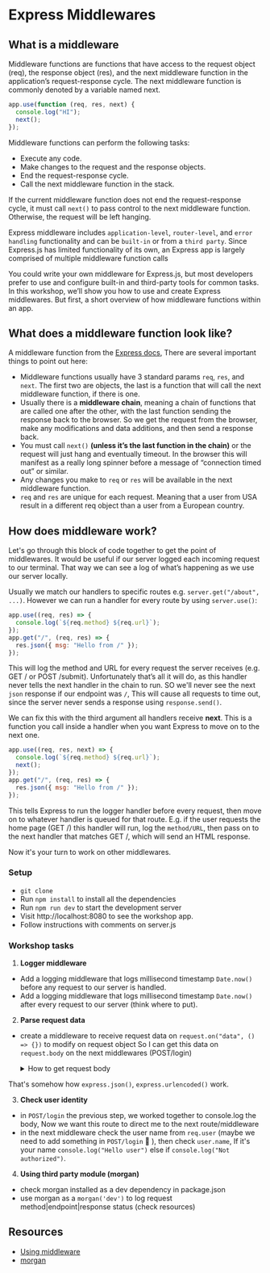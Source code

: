 # Express Middlewares

## What is a middleware

Middleware functions are functions that have access to the request object (req), the response object (res), and the next middleware function in the application’s request-response cycle. The next middleware function is commonly denoted by a variable named next.

```js
app.use(function (req, res, next) {
  console.log("HI");
  next();
});
```

Middleware functions can perform the following tasks:

- Execute any code.
- Make changes to the request and the response objects.
- End the request-response cycle.
- Call the next middleware function in the stack.

If the current middleware function does not end the request-response cycle, it must call `next()` to pass control to the next middleware function. Otherwise, the request will be left hanging.

Express middleware includes `application-level`, `router-level`, and `error handling` functionality and can be `built-in` or from a `third party`. Since Express.js has limited functionality of its own, an Express app is largely comprised of multiple middleware function calls

You could write your own middleware for Express.js, but most developers prefer to use and configure built-in and third-party tools for common tasks. In this workshop, we’ll show you how to use and create Express middlewares. But first, a short overview of how middleware functions within an app.

## What does a middleware function look like?

A middleware function from the [Express docs](https://expressjs.com/en/guide/using-middleware.html),
There are several important things to point out here:

- Middleware functions usually have 3 standard params `req`, `res`, and `next`. The first two are objects, the last is a function that will call the next middleware function, if there is one.
- Usually there is a **middleware chain**, meaning a chain of functions that are called one after the other, with the last function sending the response back to the browser. So we get the request from the browser, make any modifications and data additions, and then send a response back.
- You must call `next()` **(unless it’s the last function in the chain)** or the request will just hang and eventually timeout. In the browser this will manifest as a really long spinner before a message of “connection timed out” or similar.
- Any changes you make to `req` or `res` will be available in the next middleware function.
- `req` and `res` are unique for each request. Meaning that a user from USA result in a different req object than a user from a European country.

## How does middleware work?

Let's go through this block of code together to get the point of middlewares.
It would be useful if our server logged each incoming request to our terminal. That way we can see a log of what’s happening as we use our server locally.

Usually we match our handlers to specific routes e.g. `server.get("/about", ...)`. However we can run a handler for every route by using `server.use()`:

```js
app.use((req, res) => {
  console.log(`${req.method} ${req.url}`);
});
app.get("/", (req, res) => {
  res.json({ msg: "Hello from /" });
});
```

This will log the method and URL for every request the server receives (e.g. GET / or POST /submit). Unfortunately that’s all it will do, as this handler never tells the next handler in the chain to run. SO we'll never see the next `json` response if our endpoint was `/`, This will cause all requests to time out, since the server never sends a response using `response.send()`.

We can fix this with the third argument all handlers receive **next**. This is a function you call inside a handler when you want Express to move on to the next one.

```js
app.use((req, res, next) => {
  console.log(`${req.method} ${req.url}`);
  next();
});
app.get("/", (req, res) => {
  res.json({ msg: "Hello from /" });
});
```

This tells Express to run the logger handler before every request, then move on to whatever handler is queued for that route. E.g. if the user requests the home page (GET /) this handler will run, log the `method/URL`, then pass on to the next handler that matches GET /, which will send an HTML response.

Now it's your turn to work on other middlewares.

### Setup

- `git clone`
- Run `npm install` to install all the dependencies
- Run `npm run dev` to start the development server
- Visit http://localhost:8080 to see the workshop app.
- Follow instructions with comments on server.js

### Workshop tasks

1. **Logger middleware**

- Add a logging middleware that logs millisecond timestamp `Date.now()` before any request to our server is handled.
- Add a logging middleware that logs millisecond timestamp `Date.now()` after every request to our server (think where to put).

2. **Parse request data**

- create a middleware to receive request data on `request.on("data", () => {})` to modify on request object So I can get this data on `request.body` on the next middlewares (POST/login)

    <details>
      <summary>How to get request body</summary>
      <p>
        
    ```js

          let allData = "";
          req.setEncoding("utf8");

          req.on("data", (chunk) => {
          allData += chunk;
          });
          req.on("end", () => {
           const params = new URLSearchParams(allData);
           const name = params.get("name");
           const email = params.get("email");
          });

  ```

  </p>
  ```

</details>

That's somehow how `express.json()`, `express.urlencoded()` work.

3. **Check user identity**

- in `POST/login` the previous step, we worked together to console.log the body, Now we want this route to direct me to the next route/middleware
- in the next middleware check the user name from `req.user` (maybe we need to add something in `POST/login` 🤔 ), then check `user.name`, If it's your name `console.log("Hello user")` else if `console.log("Not authorized")`.

4. **Using third party module (morgan)**

- check morgan installed as a dev dependency in package.json
- use morgan as a `morgan('dev')` to log request method|endpoint|response status (check resources)

## Resources

- [Using middleware](https://expressjs.com/en/guide/using-middleware.html)
- [morgan](https://www.npmjs.com/package/morgan)
